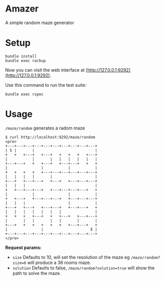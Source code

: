 # Amazer
A simple random maze generator

# Setup

```
bundle install
bundle exec rackup
```

Now you can visit the web interface at
[http://127.0.0.1:9292](http://127.0.0.1:9292).

Use this command to run the test suite:

```
bundle exec rspec
```

# Usage

`/maze/random` generates a radom maze

```
$ curl http://localhost:9292/maze/random
<pre>
+---+---+---+---+---+---+---+---+---+---+
| S |       |                           |
+   +   +---+   +---+   +   +   +   +---+
|           |       |   |   |   |   |   |
+---+---+   +   +---+   +---+---+   +   +
|               |           |           |
+   +   +   +   +---+---+---+---+---+---+
|   |   |   |       |                   |
+---+   +---+---+   +---+   +---+---+---+
|   |   |                               |
+   +---+---+---+   +---+---+---+---+   +
|           |               |           |
+   +---+   +---+---+---+   +---+---+---+
|   |   |                   |           |
+---+   +---+   +---+---+   +---+---+   +
|   |   |   |   |   |   |               |
+   +   +   +---+   +   +---+   +---+---+
|       |   |       |   |       |       |
+---+   +   +   +   +   +   +---+---+   +
|               |                     E |
+---+---+---+---+---+---+---+---+---+---+
</pre>
```

**Request params:**

- `size` Defaults to 10, will set the resolution of the maze eg `/maze/random?size=6` will produce a 36 rooms maze.
- `solution` Defaults to false, `/maze/random?solution=true` will show the path to solve the maze.
